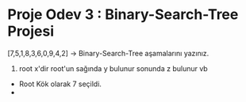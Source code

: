# Proje Odev 3 : Binary-Search-Tree Projesi
[7,5,1,8,3,6,0,9,4,2] -> Binary-Search-Tree aşamalarını yazınız. 

1. root x'dir root'un sağında y bulunur sonunda z bulunur vb
- Root Kök olarak 7 seçildi.
- 

